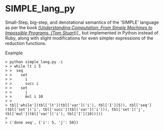 # SIMPLE_lang_py
Small-Step, big-step, and denotational semantics of the 'SIMPLE' language
as per the book *[ [Understanding Computation: From Simple Machines to Impossible Programs. (Tom Stuart)] ](http://shop.oreilly.com/product/0636920025481.do)*,
but implemented in Python instead of Ruby, along with slight modifications for even simpler expressions
of the reduction functions.

Example

    > python simple_lang.py -i
    > > while lt i 5
    > >  seq
    > >    set
    > >      i
    > >      succ i
    > >    set
    > >      j
    > >      mul i 10
    > >
    > tbl['while'](tbl['lt'](tbl['var']('i'), tbl['I'](5)), tbl['seq'](tbl['set']('i', tbl['succ'](tbl['var']('i'))), tbl['set']('j', tbl['mul'](tbl['var']('i'), tbl['I'](10)))))
    >
    > ('done seq', {'i': 5, 'j': 50})
